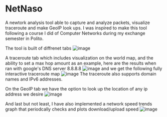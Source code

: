 # NetNaso
A newtork analysis tool able to capture and analyze packets, visualize traceroute and make GeoIP look ups.
I was inspired to make this tool following a course I did of Computer Networks during my exchange semester in Polito.

The tool is built of diffrenet tabs
![image](https://github.com/user-attachments/assets/a5257d92-a495-49b9-b914-70810a0bd992)


A traceroute tab which includes visualization on the world map, and the ability to set a max hop amount
as an example, here are the results when ran with google's DNS server 8.8.8.8
![image](https://github.com/user-attachments/assets/5576c250-adb1-4dbc-aca1-797ed6e4c34e)
and we get the following fully interactive traceroute map
![image](https://github.com/user-attachments/assets/f3df9065-a6e9-4234-8e5f-5d43d6671382)
The traceroute also supports domain names and IPv6 addresses.

On the GeoIP tab we have the option to look up the location of any ip address we desire
![image](https://github.com/user-attachments/assets/14ba2f1d-58d3-45b2-a71c-c4c1a4d32608)

And last but not least, I have also implemented a network speed trends graph that periodcally checks and plots download/upload speed
![image](https://github.com/user-attachments/assets/aecbdfc8-9ec6-4410-ae4d-2f6096d16e8a)


